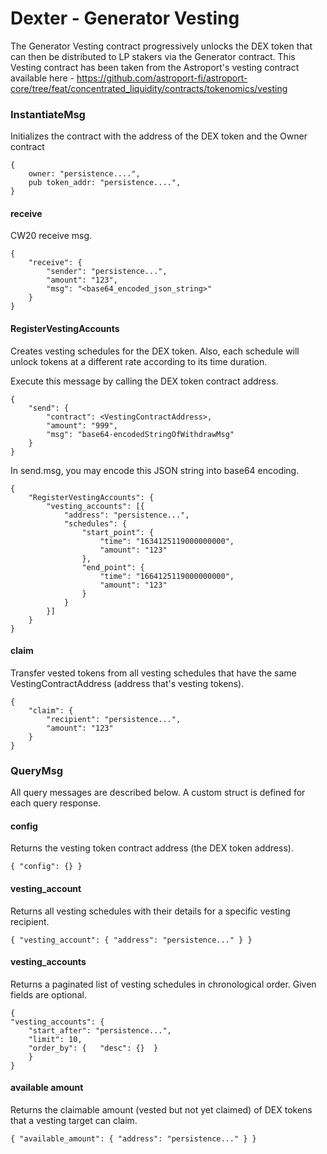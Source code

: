 # Dexter - Generator Vesting

The Generator Vesting contract progressively unlocks the DEX token that can then be distributed to LP stakers via the Generator contract. This Vesting contract has been taken from the Astroport's vesting contract available here - https://github.com/astroport-fi/astroport-core/tree/feat/concentrated_liquidity/contracts/tokenomics/vesting

### InstantiateMsg

Initializes the contract with the address of the DEX token and the Owner contract

```
{
    owner: "persistence....",
    pub token_addr: "persistence....",
}
```

#### receive

CW20 receive msg.

```
{
    "receive": {
        "sender": "persistence...",
        "amount": "123",
        "msg": "<base64_encoded_json_string>"
    }
}
```

#### RegisterVestingAccounts

Creates vesting schedules for the DEX token. Also, each schedule will unlock tokens at a different rate according to its time duration.

Execute this message by calling the DEX token contract address.

```
{
    "send": {
        "contract": <VestingContractAddress>,
        "amount": "999",
        "msg": "base64-encodedStringOfWithdrawMsg"
    }
}
```

In send.msg, you may encode this JSON string into base64 encoding.

```
{
    "RegisterVestingAccounts": {
        "vesting_accounts": [{
            "address": "persistence...",
            "schedules": {
                "start_point": {
                    "time": "1634125119000000000",
                    "amount": "123"
                },
                "end_point": {
                    "time": "1664125119000000000",
                    "amount": "123"
                }
            }
        }]
    }
}
```

#### claim

Transfer vested tokens from all vesting schedules that have the same VestingContractAddress (address that's vesting tokens).

```
{
    "claim": {
        "recipient": "persistence...",
        "amount": "123"
    }
}
```

### QueryMsg

All query messages are described below. A custom struct is defined for each query response.

#### config

Returns the vesting token contract address (the DEX token address).

```
{ "config": {} }
```

#### vesting_account

Returns all vesting schedules with their details for a specific vesting recipient.

```
{ "vesting_account": { "address": "persistence..." } }
```

#### vesting_accounts

Returns a paginated list of vesting schedules in chronological order. Given fields are optional.

```
{
"vesting_accounts": {
    "start_after": "persistence...",
    "limit": 10,
    "order_by": {   "desc": {}  }
    }
}
```

#### available amount

Returns the claimable amount (vested but not yet claimed) of DEX tokens that a vesting target can claim.

```
{ "available_amount": { "address": "persistence..." } }
```
